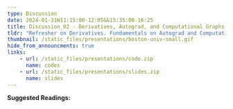 ```yaml
---
type: Discussion
date: 2024-01-31W11:15:00-12:05&&15:35:00-16:25
title: Discussion_02 - Derivatives, Autograd, and Computational Graphs in Pytorch
tldr: "Refresher on Derivatives. Fundamentals on Autograd and Computational Graphs in Pytorch."
thumbnail: /static_files/presentations/boston-univ-small.gif
hide_from_announcments: true
links: 
    - url: /static_files/presentations/code.zip
      name: codes
    - url: /static_files/presentations/slides.zip
      name: slides
---
```

**Suggested Readings:**
